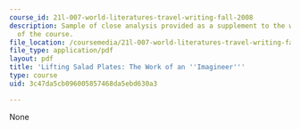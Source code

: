 ```yaml
---
course_id: 21l-007-world-literatures-travel-writing-fall-2008
description: Sample of close analysis provided as a supplement to the writing assignments
  of the course.
file_location: /coursemedia/21l-007-world-literatures-travel-writing-fall-2008/3c47da5cb096005857468da5ebd630a3_close_analys_sam.pdf
file_type: application/pdf
layout: pdf
title: 'Lifting Salad Plates: The Work of an ''Imagineer'''
type: course
uid: 3c47da5cb096005857468da5ebd630a3

---
```

None